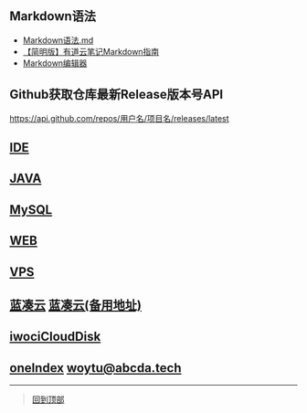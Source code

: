 ## Markdown语法
* [Markdown语法.md](README%E8%AF%AD%E6%B3%95.md) 
* [【简明版】有道云笔记Markdown指南](http://note.youdao.com/iyoudao/?p=2411&vendor=unsilent14)
* [Markdown编辑器](Markdown编辑器.md)
## Github获取仓库最新Release版本号API

  https://api.github.com/repos/用户名/项目名/releases/latest


## [IDE](IDE)

## [JAVA](JAVA)

## [MySQL](MySQL)

## [WEB](WEB)

## [VPS](VPS)

## [蓝凑云](https://www.lanzous.com/u/ding_jostin) [蓝凑云(备用地址)](https://pan.lanzou.com/u/ding_jostin)


## [iwociCloudDisk](https://file.iwoci.com)
## [oneIndex](https://one.woytu.com) [woytu@abcda.tech](https://portal.office.com) 



*******************
> [回到顶部](#readme)

